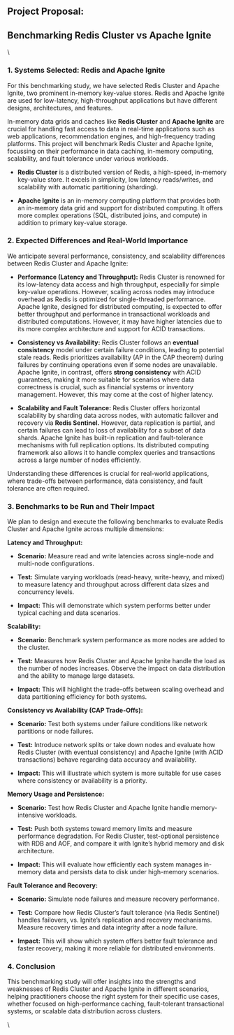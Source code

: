 <!--StartFragment-->


## **Project Proposal:** 

## **Benchmarking Redis Cluster vs Apache Ignite**

\



### **1. Systems Selected: Redis and Apache Ignite**

For this benchmarking study, we have selected Redis Cluster and Apache Ignite, two prominent in-memory key-value stores. Redis and Apache Ignite are used for low-latency, high-throughput applications but have different designs, architectures, and features.

In-memory data grids and caches like **Redis Cluster** and **Apache Ignite** are crucial for handling fast access to data in real-time applications such as web applications, recommendation engines, and high-frequency trading platforms. This project will benchmark Redis Cluster and Apache Ignite, focussing on their performance in data caching, in-memory computing, scalability, and fault tolerance under various workloads.

- **Redis Cluster** is a distributed version of Redis, a high-speed, in-memory key-value store. It excels in simplicity, low latency reads/writes, and scalability with automatic partitioning (sharding).

- **Apache Ignite** is an in-memory computing platform that provides both an in-memory data grid and support for distributed computing. It offers more complex operations (SQL, distributed joins, and compute) in addition to primary key-value storage.


### **2. Expected Differences and Real-World Importance**

We anticipate several performance, consistency, and scalability differences between Redis Cluster and Apache Ignite:

- **Performance (Latency and Throughput):** Redis Cluster is renowned for its low-latency data access and high throughput, especially for simple key-value operations. However, scaling across nodes may introduce overhead as Redis is optimized for single-threaded performance. Apache Ignite, designed for distributed computing, is expected to offer better throughput and performance in transactional workloads and distributed computations. However, it may have higher latencies due to its more complex architecture and support for ACID transactions.

* **Consistency vs Availability:** Redis Cluster follows an **eventual consistency** model under certain failure conditions, leading to potential stale reads. Redis prioritizes availability (AP in the CAP theorem) during failures by continuing operations even if some nodes are unavailable. Apache Ignite, in contrast, offers **strong consistency** with ACID guarantees, making it more suitable for scenarios where data correctness is crucial, such as financial systems or inventory management. However, this may come at the cost of higher latency.

* **Scalability and Fault Tolerance:** Redis Cluster offers horizontal scalability by sharding data across nodes, with automatic failover and recovery via **Redis Sentinel.** However, data replication is partial, and certain failures can lead to loss of availability for a subset of data shards. Apache Ignite has built-in replication and fault-tolerance mechanisms with full replication options. Its distributed computing framework also allows it to handle complex queries and transactions across a large number of nodes efficiently.

Understanding these differences is crucial for real-world applications, where trade-offs between performance, data consistency, and fault tolerance are often required.


### **3. Benchmarks to be Run and Their Impact**

We plan to design and execute the following benchmarks to evaluate Redis Cluster and Apache Ignite across multiple dimensions:

**Latency and Throughput:**

- **Scenario:** Measure read and write latencies across single-node and multi-node configurations.

- **Test:** Simulate varying workloads (read-heavy, write-heavy, and mixed) to measure latency and throughput across different data sizes and concurrency levels.

- **Impact:** This will demonstrate which system performs better under typical caching and data scenarios.

**Scalability:**

- **Scenario:** Benchmark system performance as more nodes are added to the cluster.

- **Test:** Measures how Redis Cluster and Apache Ignite handle the load as the number of nodes increases. Observe the impact on data distribution and the ability to manage large datasets.

- **Impact:** This will highlight the trade-offs between scaling overhead and data partitioning efficiency for both systems.

**Consistency vs Availability (CAP Trade-Offs):**

- **Scenario:** Test both systems under failure conditions like network partitions or node failures.

- **Test:** Introduce network splits or take down nodes and evaluate how Redis Cluster (with eventual consistency) and Apache Ignite (with ACID transactions) behave regarding data accuracy and availability.

- **Impact:** This will illustrate which system is more suitable for use cases where consistency or availability is a priority.

**Memory Usage and Persistence:**

- **Scenario:** Test how Redis Cluster and Apache Ignite handle memory-intensive workloads.

- **Test:** Push both systems toward memory limits and measure performance degradation. For Redis Cluster, test-optional persistence with RDB and AOF, and compare it with Ignite’s hybrid memory and disk architecture.

- **Impact:** This will evaluate how efficiently each system manages in-memory data and persists data to disk under high-memory scenarios.

**Fault Tolerance and Recovery:**

- **Scenario:** Simulate node failures and measure recovery performance.

- **Test:** Compare how Redis Cluster’s fault tolerance (via Redis Sentinel) handles failovers, vs. Ignite’s replication and recovery mechanisms. Measure recovery times and data integrity after a node failure.

- **Impact:** This will show which system offers better fault tolerance and faster recovery, making it more reliable for distributed environments.


### **4. Conclusion**

This benchmarking study will offer insights into the strengths and weaknesses of Redis Cluster and Apache Ignite in different scenarios, helping practitioners choose the right system for their specific use cases, whether focused on high-performance caching, fault-tolerant transactional systems, or scalable data distribution across clusters.

\


<!--EndFragment-->
